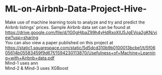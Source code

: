 # ML-on-Airbnb-Data-Project-Hive-
Make use of machine learning tools to analyze and try and predict the Airbnb listings' prices.
Sample Airbnb data set can be found at https://drive.google.com/file/d/1G0gHjbaZ99h4yHdRxoXIU5JgEVoa2gKN/view?usp=sharing  
You can also view a paper published on this project at https://static1.squarespace.com/static/5d5dcd310b9b0100013bcbe1/t/5f0605614b05583459f9d67f/1594230113870/Usefulness+of+Machine+Learning+with+Airbnb+data.pdf  
Mind-1 uses ann  
Mind-2 & Mind-3 uses XGBoost
